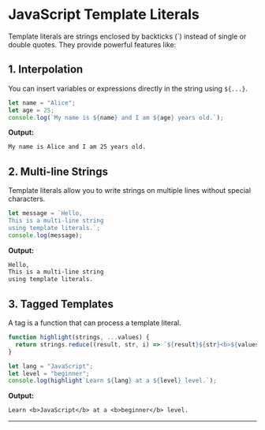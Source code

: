 # JavaScript Template Literals

Template literals are strings enclosed by backticks (\`) instead of single or double quotes. They provide powerful features like:

## 1. Interpolation

You can insert variables or expressions directly in the string using `${...}`.

```js
let name = "Alice";
let age = 25;
console.log(`My name is ${name} and I am ${age} years old.`);
```

**Output:**

```txt
My name is Alice and I am 25 years old.
```

## 2. Multi-line Strings

Template literals allow you to write strings on multiple lines without special characters.

```js
let message = `Hello,
This is a multi-line string
using template literals.`;
console.log(message);
```

**Output:**

```txt
Hello,
This is a multi-line string
using template literals.
```

## 3. Tagged Templates

A tag is a function that can process a template literal.

```js
function highlight(strings, ...values) {
  return strings.reduce((result, str, i) => `${result}${str}<b>${values[i] || ''}</b>`, '');
}

let lang = "JavaScript";
let level = "beginner";
console.log(highlight`Learn ${lang} at a ${level} level.`);
```

**Output:**

```txt
Learn <b>JavaScript</b> at a <b>beginner</b> level.
```

---
